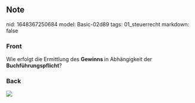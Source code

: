 ## Note
nid: 1648367250684
model: Basic-02d89
tags: 01_steuerrecht
markdown: false

### Front
Wie erfolgt die Ermittlung des <b>Gewinns </b>in Abhängigkeit der <b>Buchführungspflicht</b>?

### Back
<img src="paste-d7daa028e46afa27f6f58869994cabc3f4a12eb1.jpg">
